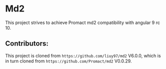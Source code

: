 # Md2

This project strives to achieve Promact md2 compatibility with angular 9 rc 10.

## Contributors:

This project is cloned from `https://github.com/liuy97/md2` V6.0.0, which is in turn cloned from `https://github.com/Promact/md2` V0.0.29.
